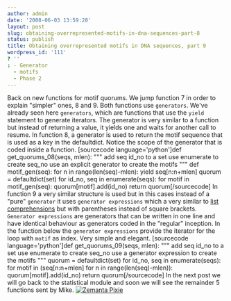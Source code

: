 ```yaml
---
author: admin
date: '2008-06-03 13:59:28'
layout: post
slug: obtaining-overrepresented-motifs-in-dna-sequences-part-8
status: publish
title: Obtaining overrepresented motifs in DNA sequences, part 9
wordpress_id: '111'
? ''
: - Generator
  - motifs
  - Phase 2
---
```


Back on new functions for motif quorums. We jump function 7 in order to
explain "simpler" ones, 8 and 9. Both functions use `generators`. We've
already seen here `generators`, which are functions that use the `yield`
statement to generate iterators. The generator is very similar to a
function but instead of returning a value, it yields one and waits for
another call to resume. In function 8, a generator is used to return the
motif sequence that is used as a key in the defaultdict. Notice the
scope of the generator that is coded inside a function. [sourcecode
language='python']def get\_quorums\_08(seqs, mlen): """ add seq id\_no
to a set use enumerate to create seq\_no use an explicit generator to
create the motifs """ def motif\_gen(seq): for n in
range(len(seq)-mlen): yield seq[n:n+mlen] quorum = defaultdict(set) for
id\_no, seq in enumerate(seqs): for motif in motif\_gen(seq):
quorum[motif].add(id\_no) return quorum[/sourcecode] In function 9 a
very similar structure is used but in this cases instead of a "pure"
`generator` it uses `generator expressions` which a very similar to
[list
comprehensions](http://python.genedrift.org/2008/03/11/fasta-module-generating-reverse-complement-of-dna-sequences/)
but with parentheses instead of square brackets. `Generator expressions`
are generators that can be written in one line and have identical
behaviour as generators coded in the "regular" inception. In the
function below the `generator expressions` provide the iterator for the
loop with `motif` as index. Very simple and elegant. [sourcecode
language='python']def get\_quorums\_09(seqs, mlen): """ add seq id\_no
to a set use enumerate to create seq\_no use a generator expression to
create the motifs """ quorum = defaultdict(set) for id\_no, seq in
enumerate(seqs): for motif in (seq[n:n+mlen] for n in
range(len(seq)-mlen)): quorum[motif].add(id\_no) return
quorum[/sourcecode] In the next post we will go back to the statistical
module and soon we will see the remainder 5 functions sent by Mike.
[![Zemanta
Pixie](http://img.zemanta.com/pixie.png?x-id=f8754f61-28d8-4dc0-b4f1-6ef618fa780e)](http://www.zemanta.com/ "Zemified by Zemanta")
